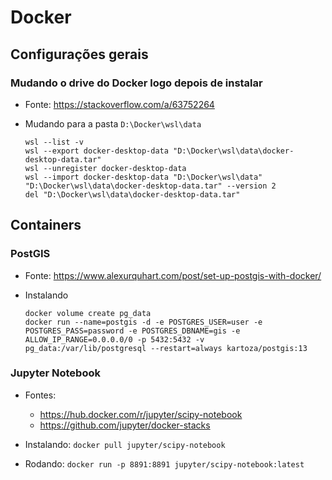 # Docker

## Configurações gerais
### Mudando o drive do Docker logo depois de instalar
 - Fonte: https://stackoverflow.com/a/63752264
 - Mudando para a pasta `D:\Docker\wsl\data`
  
    `wsl --list -v`\
    `wsl --export docker-desktop-data "D:\Docker\wsl\data\docker-desktop-data.tar"`\
    `wsl --unregister docker-desktop-data`\
    `wsl --import docker-desktop-data "D:\Docker\wsl\data" "D:\Docker\wsl\data\docker-desktop-data.tar" --version 2`\
    `del "D:\Docker\wsl\data\docker-desktop-data.tar"`

## Containers
### PostGIS
 - Fonte: https://www.alexurquhart.com/post/set-up-postgis-with-docker/

 - Instalando

    `docker volume create pg_data`\
    `docker run --name=postgis -d -e POSTGRES_USER=user -e POSTGRES_PASS=password -e POSTGRES_DBNAME=gis -e ALLOW_IP_RANGE=0.0.0.0/0 -p 5432:5432 -v pg_data:/var/lib/postgresql --restart=always kartoza/postgis:13`
    
### Jupyter Notebook
 - Fontes:
   - https://hub.docker.com/r/jupyter/scipy-notebook
   - https://github.com/jupyter/docker-stacks
 
 - Instalando: `docker pull jupyter/scipy-notebook`
 - Rodando: `docker run -p 8891:8891 jupyter/scipy-notebook:latest`
